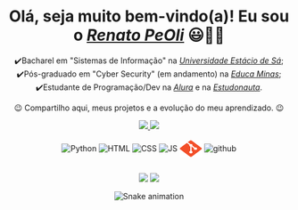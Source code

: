 <div>
  <h1 align="center">Olá, seja muito bem-vindo(a)! Eu sou o <a href="https://www.linkedin.com/in/renatopeoli/"><i>Renato PeOli</i></a> 😃️👋🏼</h1>
  <p align="center">✔️Bacharel em "Sistemas de Informação" na <a href="https://www.estacio.br/"><i>Universidade Estácio de Sá</i></a>;<br> ✔️Pós-graduado em "Cyber Security" (em andamento) na <a href="https://www.educaminas.com.br/"><i>Educa Minas</i></a>;<br> ✔️Estudante de Programação/Dev na <a href="https://www.alura.com.br/"><i>Alura</i></a> e na <a href="https://www.estudonauta.com.br/"><i>Estudonauta</i></a>. 
<p align="center">😉️ Compartilho aqui, meus projetos e a evolução do meu aprendizado.  😉️</h2>
</div>

<div align="center">
  <a href="https://github.com/renatopeoliveira">
    <img height="145em" src="https://github-readme-stats.vercel.app/api?username=renatopeoliveira&count_private=true&include_all_commits=true&show_icons=true&theme=dracula&hide_border=false&show_owner=true"/>
    <img height="145em" src="https://github-readme-stats.vercel.app/api/top-langs/?username=renatopeoliveira&theme=dracula&hide_border=false&&layout=compact"/>
  </a>
</div>

<div align="center" valign="top"><br>
  
  <img align="center" alt="Python" height="30" width="40" src="[https://raw.githubusercontent.com/devicons/devicon/master/icons/python/python-original.svg](https://static.cloud-boxloja.com/lojas/wyfyg/produtos/cf02b27f-ab1b-4a50-ad17-4aa4e0368a94.jpg)">  
  <img align="center" alt="HTML" height="30" width="40" src="https://img2.gratispng.com/20180802/tpl/kisspng-logo-html5-brand-clip-art-%E6%9D%89-%E5%B1%B1-%E8%89%AF-%E9%9B%84-5b62be01b565d5.334247781533197825743.jpg">
  <img align="center" alt="CSS" height="30" width="40" src="https://cdn-icons-png.flaticon.com/512/5968/5968242.png">
  <img align="center" alt="JS" height="30" width="40" src="https://cdn.icon-icons.com/icons2/2415/PNG/512/javascript_original_logo_icon_146455.png">
  <img align="center" alt="git" height="30" width="40" src="https://raw.githubusercontent.com/devicons/devicon/master/icons/git/git-original.svg">
  <img align="center" alt="github" height="30" width="40" src="https://cdn-icons-png.flaticon.com/512/25/25231.png">  
</div>

 ##

<div align="center">  
  <a href="https://www.linkedin.com/in/renatopeoli/" target="_blank"><img src="https://img.shields.io/badge/-LinkedIn-%230077B5?style=for-the-badge&logo=linkedin&logoColor=white" target="_blank"></a> 
  <a href="mailto:renatopeoliveira@gmail.com"><img src="https://img.shields.io/badge/-Gmail-%23333?style=for-the-badge&logo=gmail&logoColor=white" target="_blank"></a>
</div>

<div align="center">
  
  ![Snake animation](https://github.com/danielbped/danielbped/blob/output/github-contribution-grid-snake.svg)
  
</div>

<div align="center">
